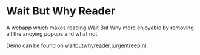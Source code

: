 # Wait But Why Reader

A webapp which makes reading Wait But Why more enjoyable by removing all the anoying popups and what not.

Demo can be found on [waitbutwhyreader.jurgentreep.nl](http://waitbutwhyreader.jurgentreep.nl).
